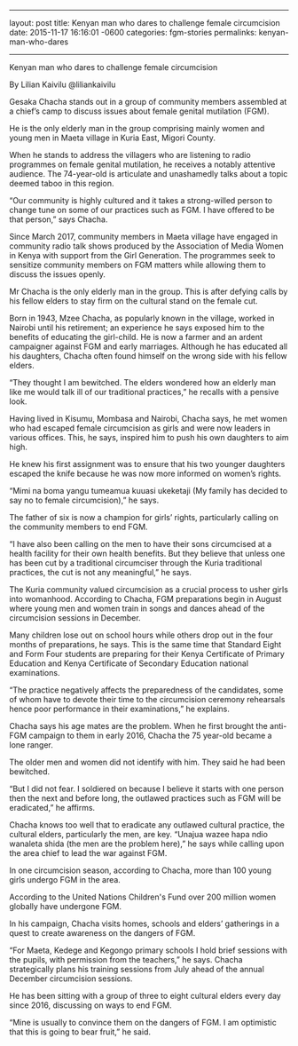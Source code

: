 ---------------
layout: post
title:  Kenyan man who dares to challenge female circumcision
date:   2015-11-17 16:16:01 -0600
categories: fgm-stories
permalinks: kenyan-man-who-dares

------------------
Kenyan man who dares to challenge female circumcision

By Lilian Kaivilu
@liliankaivilu

Gesaka Chacha stands out in a group of community members assembled at a chief’s camp to discuss issues about female genital mutilation (FGM).

He is the only elderly man in the group comprising mainly women and young men in Maeta village in Kuria East, Migori County. 

When he stands to address the villagers who are listening to radio programmes on female genital mutilation, he receives a notably attentive audience. The 74-year-old is articulate and unashamedly talks about a topic deemed taboo in this region. 

“Our community is highly cultured and it takes a strong-willed person to change tune on some of our practices such as FGM. I have offered to be that person,” says Chacha. 

Since March 2017, community members in Maeta village have engaged in community radio talk shows produced by the Association of Media Women in Kenya with support from the Girl Generation. 
The programmes seek to sensitize community members on FGM matters while allowing them to discuss the issues openly. 

Mr Chacha is the only elderly man in the group. This is after defying calls by his fellow elders to stay firm on the cultural stand on the female cut. 

Born in 1943, Mzee Chacha, as popularly known in the village, worked in Nairobi until his retirement; an experience he says exposed him to the benefits of educating the girl-child. He is now a farmer and an ardent campaigner against FGM and early marriages.
Although he has educated all his daughters, Chacha often found himself on the wrong side with his fellow elders. 

“They thought I am bewitched. The elders wondered how an elderly man like me would talk ill of our traditional practices,” he recalls with  a pensive look.

Having lived in Kisumu, Mombasa and Nairobi, Chacha says, he met women who had escaped female circumcision as girls and were now leaders in various offices. This, he says, inspired him to push his own daughters to aim high. 

He knew his first assignment was to ensure that his two younger daughters escaped the knife because he was now more informed on women’s rights. 

“Mimi na boma yangu tumeamua kuuasi ukeketaji (My family has decided to say no to female circumcision),” he says.
 
The father of six is now a champion for girls’ rights, particularly calling on the community members to end FGM.

“I have also been calling on the men to have their sons circumcised at a health facility for their own health benefits. But they believe that unless one has been cut by a traditional circumciser through the Kuria traditional practices, the cut is not any meaningful,” he says. 

The Kuria community valued circumcision as a crucial process to usher girls into womanhood. According to Chacha, FGM preparations begin in August where young men and women train in songs and dances ahead of the circumcision sessions in December. 

Many children lose out on school hours while others drop out in the four months of preparations, he says. This is the same time that Standard Eight and Form Four students are preparing for their Kenya Certificate of Primary Education and Kenya Certificate of Secondary Education national examinations. 

“The practice negatively affects the preparedness of the candidates, some of whom have to devote their time to the circumcision ceremony rehearsals hence poor performance in their examinations,” he explains.
 
Chacha says his age mates are the problem. 
When he first brought the anti-FGM campaign to them in early 2016, Chacha the 75 year-old became a lone ranger. 

The older men and women did not identify with him. They said he had been bewitched. 

“But I did not fear. I soldiered on because I believe it starts with one person then the next and before long, the outlawed practices such as FGM will be eradicated,” he affirms.
  
Chacha knows too well that to eradicate any outlawed cultural practice, the cultural elders, particularly the men, are key. 
“Unajua wazee hapa ndio wanaleta shida (the men are the problem here),” he says while calling upon the area chief to lead the war against FGM.

In one circumcision season, according to Chacha, more than 100 young girls undergo FGM in the area. 

According to the United Nations Children's Fund over 200 million women globally have undergone FGM. 

In his campaign, Chacha visits homes, schools and elders’ gatherings in a quest to create awareness on the dangers of FGM. 

“For Maeta, Kedege and Kegongo primary schools I hold brief sessions with the pupils, with permission from the teachers,” he says.
Chacha strategically plans his training sessions from July ahead of the annual December circumcision sessions. 

He has been sitting with a group of three to eight cultural elders every day since 2016, discussing on ways to end FGM.

“Mine is usually to convince them on the dangers of FGM. I am optimistic that this is going to bear fruit,” he said.


